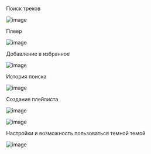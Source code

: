Поиск треков

![image](https://github.com/vladislav-8/PlaylistMaker_YP/assets/116372579/5121222f-b9fa-46aa-accc-3588446c0d0e)

Плеер

![image](https://github.com/vladislav-8/PlaylistMaker_YP/assets/116372579/9a41088c-a313-4451-897a-ff5a5fd95282)

Добавление в избранное

![image](https://github.com/vladislav-8/PlaylistMaker_YP/assets/116372579/b42e1464-a184-4c53-bee6-454f793a9804)

История поиска

![image](https://github.com/vladislav-8/PlaylistMaker_YP/assets/116372579/2d91b7a0-2e3d-47f5-9d61-543b7b2c4af2)

Создание плейлиста

![image](https://github.com/vladislav-8/PlaylistMaker_YP/assets/116372579/88ba4296-3395-4e34-b189-d8fe99a27e78)

![image](https://github.com/vladislav-8/PlaylistMaker_YP/assets/116372579/186166e6-59a0-4143-88b5-3af910cf2802)

Настройки и возможность пользоваться темной темой

![image](https://github.com/vladislav-8/PlaylistMaker_YP/assets/116372579/e01708f5-e21c-445d-b56e-0b4499d00d85)
